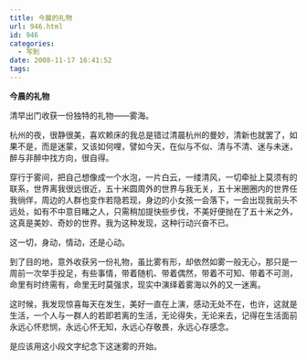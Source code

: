 ```yaml
---
title: 今晨的礼物
url: 946.html
id: 946
categories:
  - 写到
date: 2008-11-17 16:41:52
tags:
---
```


**今晨的礼物**

  
清早出门收获一份独特的礼物——雾海。  
  
杭州的夜，很静很美，喜欢赖床的我总是错过清晨杭州的曼妙，清新也就罢了，如果不是，而是迷蒙，又该如何哩，譬如今天，在似与不似、清与不清、迷与未迷，醉与非醉中找方向，很自得。  
  
穿行于雾间，把自己想像成一个水泡，一片白云，一缕清风，一切牵扯上莫须有的联系，世界离我很远很近，五十米圆周外的世界与我无关，五十米圈圈内的世界任我徜佯，周边的人群也变作若隐若现，身边的小女孩一会落下，一会出现我前头不远处，如有不中意目睹之人，只需稍加提快些步伐，不美好便抛在了五十米之外，这真是美妙、奇妙的世界。我为这种发现，这种行动兴奋不已。  
  
这一切，身动，情动，还是心动。  
  
到了目的地，意外收获另一份礼物，虽比雾有形，却依然如雾一般无心，那只是一周前一次举手投足，有些事情，带着随机、带着偶然，带着不可知、带着不可测，命里有时终需有，命里无时莫强求，现实中演绎着雾海以外的又一迷离。  
  
这时候，我发现惊喜每天在发生，美好一直在上演，感动无处不在，也许，这就是生活，一个人与一群人的若即若离的生活，无论得失，无论来去，记得在生活面前永远心怀悲悯，永远心怀无知，永远心存敬畏，永远心存感念。  
  
是应该用这小段文字纪念下这迷雾的开始。